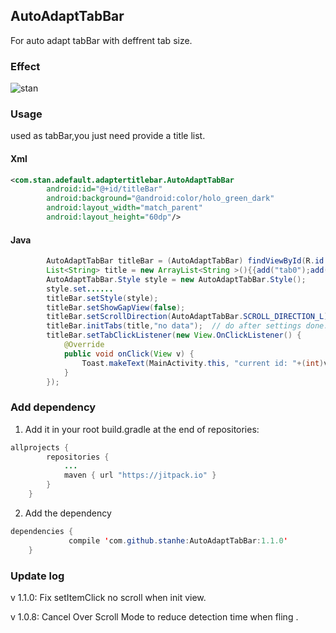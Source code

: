 ## AutoAdaptTabBar

For auto adapt tabBar with deffrent tab size.

### Effect
![stan](http://oanvj2lsv.bkt.clouddn.com/image/gif/share/autoAdaptBar.gif)

### Usage

used as tabBar,you just need provide a title list.
#### Xml
```xml
<com.stan.adefault.adaptertitlebar.AutoAdaptTabBar
        android:id="@+id/titleBar"
        android:background="@android:color/holo_green_dark"
        android:layout_width="match_parent"
        android:layout_height="60dp"/>
```	
#### Java
```java
        AutoAdaptTabBar titleBar = (AutoAdaptTabBar) findViewById(R.id.titleBar);
        List<String> title = new ArrayList<String >(){{add("tab0");add("news1");add("hello2");add("kety");add("god");add("killing");}};
        AutoAdaptTabBar.Style style = new AutoAdaptTabBar.Style();
        style.set......
        titleBar.setStyle(style);
        titleBar.setShowGapView(false);
        titleBar.setScrollDirection(AutoAdaptTabBar.SCROLL_DIRECTION_L);
        titleBar.initTabs(title,"no data");  // do after settings done.
        titleBar.setTabClickListener(new View.OnClickListener() {
            @Override
            public void onClick(View v) {
                Toast.makeText(MainActivity.this, "current id: "+(int)v.getTag(), Toast.LENGTH_SHORT).show();
            }
        });
```
### Add dependency

1. Add it in your root build.gradle at the end of repositories:
```java
allprojects {
		repositories {
			...
			maven { url "https://jitpack.io" }
		}
	}
```
2. Add the dependency

```java
dependencies {
	         compile 'com.github.stanhe:AutoAdaptTabBar:1.1.0'
	}
 ```
### Update log

v 1.1.0:
Fix setItemClick no scroll when init view.

v 1.0.8:
Cancel Over Scroll Mode to reduce detection time when fling .
